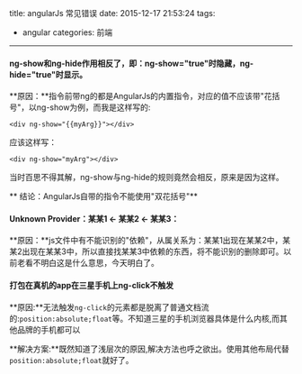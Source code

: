 title: angularJs 常见错误
date: 2015-12-17 21:53:24
tags: 
- angular
categories: 前端
---
#### ng-show和ng-hide作用相反了，即：ng-show="true"时隐藏，ng-hide="true"时显示。

**原因：**指令前带ng的都是AngularJs的内置指令，对应的值不应该带"花括号"，以ng-show为例，而我是这样写的:
    
    <div ng-show="{{myArg}}"></div>

应该这样写：

    <div ng-show="myArg"></div>

当时百思不得其解，ng-show与ng-hide的规则竟然会相反，原来是因为这样。

** 结论：AngularJs自带的指令不能使用"双花括号"**
<!-- more -->

#### Unknown Provider：某某1 ← 某某2 ← 某某3：
**原因：**js文件中有不能识别的"依赖"，从属关系为：某某1出现在某某2中，某某2出现在某某3中，所以直接找某某3中依赖的东西，将不能识别的删除即可。以前老看不明白这是什么意思，今天明白了。

#### 打包在真机的app在三星手机上ng-click不触发

**原因:**无法触发`ng-click`的元素都是脱离了普通文档流的:`position:absolute;float`等。不知道三星的手机浏览器具体是什么内核,而其他品牌的手机都可以

**解决方案:**既然知道了浅层次的原因,解决方法也呼之欲出。使用其他布局代替`position:absolute;float`就好了。
